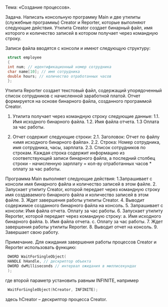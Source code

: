 Тема: «Создание процессов».

Задача. Написать консольную программу Main и две утилиты (служебные программы)
Creator и Reporter, которые выполняют следующие действия.
Утилита Creator создает бинарный файл, имя которого и количество записей в котором
получает через командную строку.

Записи файла вводятся с консоли и имеют следующую структуру:

```cpp
 struct employee
 {
 int num; // идентификационный номер сотрудника
 char name[10]; // имя сотрудника
 double hours; // количество отработанных часов
 };
```
 
Утилита Reporter создает текстовый файл, содержащий упорядоченный список сотрудников
с начисленной заработной платой. Отчет формируется на основе бинарного файла, созданного
программой Creator.

1. Утилита получает через командную строку следующие данные:
   1.1. Имя исходного бинарного файла.
   1.2. Имя файла отчета.
   1.3 Оплата за час работы.

2. Отчет содержит следующие строки:
   2.1. Заголовок: Отчет по файлу «имя исходного бинарного файла».
   2.2. Строка: Номер сотрудника, имя сотрудника, часы, зарплата.
   2.3. Список сотрудников по строкам. Каждая строка содержит информацию из
соответствующей записи бинарного файла, а последний столбец строки -
начисленную зарплату = кол-ву отработанных часов * оплату за час работы.

Программа Main выполняет следующие действия:
1.Запрашивает с консоли имя бинарного файла и количество записей в этом файле.
2. Запускает утилиту Creator, которой передает через командную строку имя
создаваемого бинарного файла и количество записей в этом файле.
3. Ждет завершения работы утилиты Creator.
4. Выводит содержимое созданного бинарного файла на консоль.
5. Запрашивает с консоли:
Имя файла отчета.
Оплату за час работы.
6. Запускает утилиту Reporter, которой передает через командную строку:
a. Имя исходного бинарного файла.
b. Имя файла отчета.
c. Оплату за час работы.
7. Ждет завершения работы утилиты Reporter.
8. Выводит отчет на консоль.
9. Завершает свою работу.

Примечание. Для ожидания завершения работы процессов Creator и Reporter
использовать функцию:

```cpp
 DWORD WaitForSingleObject(
 HANDLE hHandle, // дескриптор объекта
 DWORD dwMilliseconds // интервал ожидания в миллисекундах
 );
```
 
где второй параметр установить равным INFINITE, например

```cpp
 WaitForSingleObject(hCreator, INFINITE);
```

здесь hCreator – дескриптор процесса Creator.

